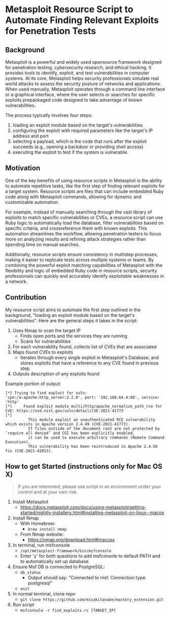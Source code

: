 # Metasploit Resource Script to Automate Finding Relevant Exploits for Penetration Tests

## Background

Metasploit is a powerful and widely used opensource framework designed for penetration testing, cybersecurity research, and ethical hacking. It provides tools to identify, exploit, and test vulnerabilities in computer systems. At its core, Metasploit helps security professionals simulate real world attacks to assess the security posture of networks and applications. When used manually, Metasploit operates through a command line interface or a graphical interface, where the user selects or searches for specific exploits prepackaged code designed to take advantage of known vulnerabilities.

The process typically involves four steps:

1. loading an exploit module based on the target's vulnerabilities
2. configuring the exploit with required parameters like the target's IP address and port
3. selecting a payload, which is the code that runs after the exploit succeeds (e.g., opening a backdoor or providing shell access)
4. executing the exploit to test if the system is vulnerable.

## Motivation

One of the key benefits of using resource scripts in Metasploit is the ability to automate repetitive tasks, like the first step of finding relevant exploits for a target system. Resource scripts are files that can include embedded Ruby code along with Metasploit commands, allowing for dynamic and customizable automation.

For example, instead of manually searching through the vast library of exploits to match specific vulnerabilities or CVEs, a resource script can use Ruby logic to automatically load the database, filter vulnerabilities based on specific criteria, and crossreference them with known exploits. This automation streamlines the workflow, allowing penetration testers to focus more on analyzing results and refining attack strategies rather than spending time on manual searches.

Additionally, resource scripts ensure consistency in multistep processes, making it easier to replicate tests across multiple systems or teams. By combining the powerful exploit matching capabilities of Metasploit with the flexibility and logic of embedded Ruby code in resource scripts, security professionals can quickly and accurately identify exploitable weaknesses in a network.

## Contribution

My resource script aims to automate the first step outlined in the background, "loading an exploit module based on the target's vulnerabilities". Here are the general steps it takes in the script:

1. Uses Nmap to scan the target IP
   - Finds open ports and the services they are running
   - Scans for vulnerabilities
2. For each vulnerability found, collects list of CVEs that are associated
3. Maps found CVEs to exploits
   - Iterates through every single exploit in Metasploit's Database, and stores exploits that have a reference to any CVE found in previous step
4. Outputs description of any exploits found

Example portion of output:

```
[*] Trying to find exploit for vuln: 'cpe:/a:apache:http_server:2.2.8', port: '192.168.64.4:80', service: 'http'
[*]     Found exploit module multi/http/apache_normalize_path_rce for CVE: https://nvd.nist.gov/vuln/detail/CVE-2021-41773
[*]
          This module exploit an unauthenticated RCE vulnerability which exists in Apache version 2.4.49 (CVE-2021-41773).
          If files outside of the document root are not protected by ‘require all denied’ and CGI has been explicitly enabled,
          it can be used to execute arbitrary commands (Remote Command Execution).
          This vulnerability has been reintroduced in Apache 2.4.50 fix (CVE-2021-42013).
```

## How to get Started (instructions only for Mac OS X)

> If you are interested, please use script in an environment under your control and at your own risk.

1. Install Metasploit
   - https://docs.metasploit.com/docs/using-metasploit/getting-started/nightly-installers.html#installing-metasploit-on-linux--macos
2. Install Nmap
   - With Homebrew:
     - `brew install nmap`
   - From Nmap website:
     - https://nmap.org/download.html#macosx
3. In terminal, run msfconsole
   - `/opt/metasploit-framework/bin/msfconsole`
   - Enter 'y' for both questions to add msfconsole to default PATH and to automatically set up database.
4. Ensure Msf DB is connected to PostgreSQL:
   - `db_status`
     - Output should say: "Connected to msf. Connection type: postgresql"
   - `exit`
5. In normal terminal, clone repo
   - `git clone https://github.com/misakitanabe/mastery_extension.git`
6. Run script
   - `msfconsole -r find_exploits.rc [TARGET_IP]`
